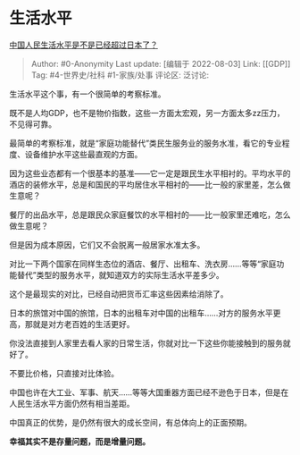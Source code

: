 # 生活水平
[中国人民生活水平是不是已经超过日本了？](https://www.zhihu.com/question/326990293/answer/1463817905)

> Author: #0-Anonymity
> Last update: [编辑于 2022-08-03]
> Link: [[GDP]]
> Tag: #4-世界史/社科 #1-家族/处事
> 评论区:
> 泛讨论:

生活水平这个事，有一个很简单的考察标准。

既不是人均GDP，也不是物价指数，这些一方面太宏观，另一方面太多zz压力，不见得可靠。

最简单的考察标准，就是“家庭功能替代”类民生服务业的服务水准，看它的专业程度、设备维护水平这些最直观的方面。

因为这些业态都有一个很基本的基准——它一定是跟民生水平相衬的。平均水平的酒店的装修水平，总是和国民的平均居住水平相衬的——比一般的家里差，怎么做生意呢？

餐厅的出品水平，总是跟民众家庭餐饮的水平相衬的——比一般家里还难吃，怎么做生意呢？

但是因为成本原因，它们又不会脱离一般居家水准太多。

对比一下两个国家在同样生态位的酒店、餐厅、出租车、洗衣房……等等“家庭功能替代”类型的服务水平，就知道双方的实际生活水平差多少。

这个是最现实的对比，已经自动把货币汇率这些因素给消除了。

日本的旅馆对中国的旅馆，日本的出租车对中国的出租车……对方的服务水平更高，那就是对方老百姓的生活更好。

你没法直接到人家里去看人家的日常生活，你就对比一下这些你能接触到的服务就好了。

不要比价格，只直接对比体验。

中国也许在大工业、军事、航天……等等大国重器方面已经不逊色于日本，但是在人民生活水平方面仍然有相当差距。

中国真正的优势，是仍然有很大的成长空间，有总体向上的正面预期。

**幸福其实不是存量问题，而是增量问题。**
